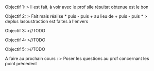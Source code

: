 Objectif 1:
	> Il est fait, à voir avec le prof sile résultat obtenue est le bon

Objectif 2:
	> Fait mais réalise * puis - puis + au lieu de + puis - puis *
	> deplus lasoustraction est faites à l'envers
	
Objectif 3:
	>//TODO

Objectif 4:
	>//TODO

Objectif 5:
	>//TODO

A faire au prochain cours :
	> Poser les questions au prof concernant les point précedent 
